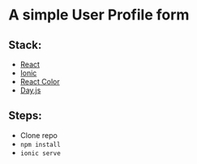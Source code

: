 # A simple User Profile form

## Stack:
- [React](https://reactjs.org)
- [Ionic](https://ionicframework.com)
- [React Color](https://casesandberg.github.io/react-color/)
- [Day.js](https://day.js.org/)

## Steps:
- Clone repo
- `npm install`
- `ionic serve`
